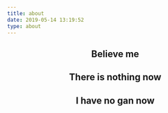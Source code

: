 ```yaml
---
title: about
date: 2019-05-14 13:19:52
type: about
---
```




## <center>Believe me</center>

## <center>There is nothing now</center>

## <center>I have no gan now</center>

